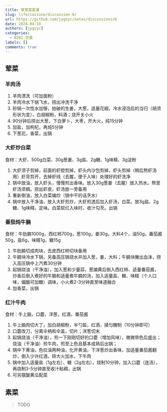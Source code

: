 ```yaml
---
title: 家常菜菜谱
slug: life/cuisine/discussion-6/
url: https://github.com/jygzyc/notes/discussions/6
date: 2024-04-19
authors: [jygzyc]
categories: 
  - 0201-饮食
labels: []
comments: true
---
```


<!-- cookbook -->

## 荤菜

### 羊肉汤

1. 羊肉漂洗（可加面粉）
2. 羊肉冷水下锅飞水，捞出冲洗干净
3. 砂锅一次性水加够，拍破的生姜，大葱，适量花椒，冷水浸泡后的当归（胡须形状为宜），白胡椒粉，料酒；烧开关小火
4. 90分钟后捞出大葱，下白萝卜，大枣，开大火，炖15分钟
5. 加盐，加枸杞，再炖5分钟
6. 下葱花，香菜，出锅

### 大虾炒白菜

食材：大虾、500g白菜、30g葱姜、3g盐、2g糖、1g味精、3g淀粉

1. 大虾须子剪掉，前面的虾腔剪掉，虾头内沙包剪掉，虾头剪掉（稍后熬虾汤用）虾背剪开，去掉虾线（去腥，便于入味）处理好的虾洗净
2. 锅中放油，放入虾头，慢慢煎出香味。放入30g葱姜（去腥）放入热水。熬至虾汤浓稠。捞出虾皮，虾汤放一旁备用
3. 重新倒油，放入白菜煸炒（锅中干的话烹水）
4. 锅中放入干净油，放入大虾煎炒，大虾煎透后加入虾汤，白菜。放3g盐、2g糖、1g味精，定味。白菜软烂入味时，收汁勾芡。出锅

### 番茄炖牛腩

食材：牛肋腩1000g，西红柿700g，葱100g，姜30g，大料4个，油50g，番茄酱50g，盐6g，味精1g，糖15g

1. 牛肋腩切成肉块，去皮西红柿切块备用
2. 牛腩块冷水下锅，另备高压锅烧水并加入葱，姜，大料；牛腩块撇出血沫，捞入高压锅中上汽煮30分钟
3. 起锅烧油（干净油），加入葱和少量蒜，葱煸黄后倒入西红柿、适量番茄酱，炒香后倒入煮好的牛腩和适量煮牛腩的汤，加入适量盐、糖、味精（个人口味，偏酸可加糖）调味，小火煮2-3分钟直至味道融合
4. 加香菜，出锅

### 红汁牛肉

食材：牛上脑，口蘑，洋葱，红酒，番茄酱

1. 牛上脑肉切大丁，加白胡椒粉，半勺盐，红酒，揉匀腌制（10分钟即可）
2. 口蘑改刀，分离伞柄和伞盖，切片；洋葱切末
3. 起锅烧油（干净油），煎一下刚刚切好的口蘑（增加风味），微微带色后盛出；烧油（干净油）煎牛肉，煎至上色且基本成熟后出锅；
4. 锅中下黄油，色拉油两种油，化开黄油，下洋葱炒出香味，加适量番茄酱翻炒，倒入少许红酒，转大火加水，下牛肉
5. 锅中加入适量盐（1g左右）、糖（2g左右），烧制10分钟，加入口蘑（连汤），再烧制3-5分钟直至收汁粘稠，出锅
6. 可另摆酸黄瓜配菜

## 素菜

> TODO